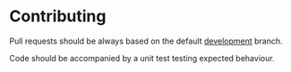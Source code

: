 Contributing
============

Pull requests should be always based on the default [development](https://github.com/mpdf/mpdf/tree/development)
branch.

Code should be accompanied by a unit test testing expected behaviour.
